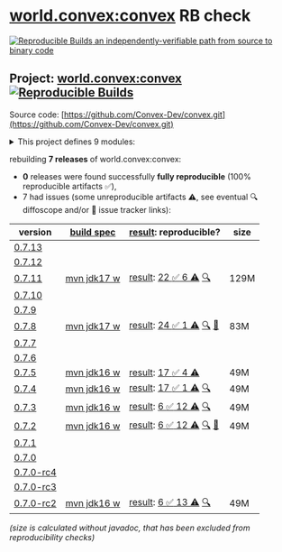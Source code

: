 [world.convex:convex](https://central.sonatype.com/artifact/world.convex/convex/versions) RB check
=======

[![Reproducible Builds](https://reproducible-builds.org/images/logos/rb.svg) an independently-verifiable path from source to binary code](https://reproducible-builds.org/)

## Project: [world.convex:convex](https://central.sonatype.com/artifact/world.convex/convex/versions) [![Reproducible Builds](https://img.shields.io/endpoint?url=https://raw.githubusercontent.com/jvm-repo-rebuild/reproducible-central/master/content/world/convex/badge.json)](https://github.com/jvm-repo-rebuild/reproducible-central/blob/master/content/world/convex/README.md)

Source code: [https://github.com/Convex-Dev/convex.git](https://github.com/Convex-Dev/convex.git)

<details><summary>This project defines 9 modules:</summary>

* [world.convex:convex](https://central.sonatype.com/artifact/world.convex/convex/overview)
* [world.convex:convex-benchmarks](https://central.sonatype.com/artifact/world.convex/convex-benchmarks/overview)
* [world.convex:convex-cli](https://central.sonatype.com/artifact/world.convex/convex-cli/overview)
* [world.convex:convex-core](https://central.sonatype.com/artifact/world.convex/convex-core/overview)
* [world.convex:convex-gui](https://central.sonatype.com/artifact/world.convex/convex-gui/overview)
* [world.convex:convex-java](https://central.sonatype.com/artifact/world.convex/convex-java/overview)
* [world.convex:convex-peer](https://central.sonatype.com/artifact/world.convex/convex-peer/overview)
* [world.convex:convex-restapi](https://central.sonatype.com/artifact/world.convex/convex-restapi/overview)
* [world.convex:convex-sodium](https://central.sonatype.com/artifact/world.convex/convex-sodium/overview)
</details>

rebuilding **7 releases** of world.convex:convex:
- **0** releases were found successfully **fully reproducible** (100% reproducible artifacts :white_check_mark:),
- 7 had issues (some unreproducible artifacts :warning:, see eventual :mag: diffoscope and/or :memo: issue tracker links):

| version | [build spec](/BUILDSPEC.md) | [result](https://reproducible-builds.org/docs/jvm/): reproducible? | size |
| -- | --------- | ------ | -- |
| [0.7.13](https://central.sonatype.com/artifact/world.convex/convex/0.7.13/pom) | | | |
| [0.7.12](https://central.sonatype.com/artifact/world.convex/convex/0.7.12/pom) | | | |
| [0.7.11](https://central.sonatype.com/artifact/world.convex/convex/0.7.11/pom) | [mvn jdk17 w](convex-0.7.11.buildspec) | [result](convex-0.7.11.buildinfo): [22 :white_check_mark:  6 :warning:](convex-0.7.11.buildcompare) [:mag:](convex-0.7.11.diffoscope) | 129M |
| [0.7.10](https://central.sonatype.com/artifact/world.convex/convex/0.7.10/pom) | | | |
| [0.7.9](https://central.sonatype.com/artifact/world.convex/convex/0.7.9/pom) | | | |
| [0.7.8](https://central.sonatype.com/artifact/world.convex/convex/0.7.8/pom) | [mvn jdk17 w](convex-0.7.8.buildspec) | [result](convex-0.7.8.buildinfo): [24 :white_check_mark:  1 :warning:](convex-0.7.8.buildcompare) [:mag:](convex-0.7.8.diffoscope) [:memo:](https://github.com/Convex-Dev/convex/pull/400) | 83M |
| [0.7.7](https://central.sonatype.com/artifact/world.convex/convex/0.7.7/pom) | | | |
| [0.7.6](https://central.sonatype.com/artifact/world.convex/convex/0.7.6/pom) | | | |
| [0.7.5](https://central.sonatype.com/artifact/world.convex/convex/0.7.5/pom) | [mvn jdk16 w](convex-0.7.5.buildspec) | [result](convex-0.7.5.buildinfo): [17 :white_check_mark:  4 :warning:](convex-0.7.5.buildcompare) | 49M |
| [0.7.4](https://central.sonatype.com/artifact/world.convex/convex/0.7.4/pom) | [mvn jdk16 w](convex-0.7.4.buildspec) | [result](convex-0.7.4.buildinfo): [17 :white_check_mark:  1 :warning:](convex-0.7.4.buildcompare) [:mag:](convex-0.7.4.diffoscope) | 49M |
| [0.7.3](https://central.sonatype.com/artifact/world.convex/convex/0.7.3/pom) | [mvn jdk16 w](convex-0.7.3.buildspec) | [result](convex-0.7.3.buildinfo): [6 :white_check_mark:  12 :warning:](convex-0.7.3.buildcompare) [:mag:](convex-0.7.3.diffoscope) | 49M |
| [0.7.2](https://central.sonatype.com/artifact/world.convex/convex/0.7.2/pom) | [mvn jdk16 w](convex-0.7.2.buildspec) | [result](convex-0.7.2.buildinfo): [6 :white_check_mark:  12 :warning:](convex-0.7.2.buildcompare) [:mag:](convex-0.7.2.diffoscope) [:memo:](https://github.com/Convex-Dev/convex/pull/348) | 49M |
| [0.7.1](https://central.sonatype.com/artifact/world.convex/convex/0.7.1/pom) | | | |
| [0.7.0](https://central.sonatype.com/artifact/world.convex/convex/0.7.0/pom) | | | |
| [0.7.0-rc4](https://central.sonatype.com/artifact/world.convex/convex/0.7.0-rc4/pom) | | | |
| [0.7.0-rc3](https://central.sonatype.com/artifact/world.convex/convex/0.7.0-rc3/pom) | | | |
| [0.7.0-rc2](https://central.sonatype.com/artifact/world.convex/convex/0.7.0-rc2/pom) | [mvn jdk16 w](convex-0.7.0-rc2.buildspec) | [result](convex-0.7.0-rc2.buildinfo): [6 :white_check_mark:  13 :warning:](convex-0.7.0-rc2.buildcompare) [:mag:](convex-0.7.0-rc2.diffoscope) | 49M |

<i>(size is calculated without javadoc, that has been excluded from reproducibility checks)</i>
